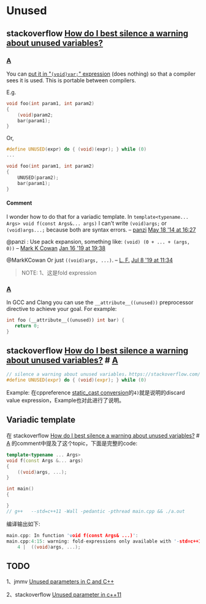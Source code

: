 # Unused 



## stackoverflow [How do I best silence a warning about unused variables?](https://stackoverflow.com/questions/1486904/how-do-i-best-silence-a-warning-about-unused-variables)



### [A](https://stackoverflow.com/a/1486931)

You can [put it in "`(void)var;`" expression](https://stackoverflow.com/questions/308277/what-is-the-consequences-of-ignoring-warning-unused-parameter/308286#308286) (does nothing) so that a compiler sees it is used. This is portable between compilers.

E.g.

```C++
void foo(int param1, int param2)
{
    (void)param2;
    bar(param1);
}
```

Or,

```C++
#define UNUSED(expr) do { (void)(expr); } while (0)
...

void foo(int param1, int param2)
{
    UNUSED(param2);
    bar(param1);
}
```

#### Comment

I wonder how to do that for a variadic template. In `template<typename... Args> void f(const Args&... args)` I can't write `(void)args;` or `(void)args...;` because both are syntax errors. – [panzi](https://stackoverflow.com/users/277767/panzi) [May 18 '14 at 16:27](https://stackoverflow.com/questions/1486904/how-do-i-best-silence-a-warning-about-unused-variables/1486931#comment36464667_1486931)


@panzi : Use pack expansion, something like: `(void) (0 + ... + (args, 0))` – [Mark K Cowan](https://stackoverflow.com/users/1156377/mark-k-cowan) [Jan 16 '19 at 19:38](https://stackoverflow.com/questions/1486904/how-do-i-best-silence-a-warning-about-unused-variables/1486931#comment95274180_1486931)

@MarkKCowan Or just `((void)args, ...)`. – [L. F.](https://stackoverflow.com/users/9716597/l-f) [Jul 8 '19 at 11:34](https://stackoverflow.com/questions/1486904/how-do-i-best-silence-a-warning-about-unused-variables/1486931#comment100408451_1486931)

> NOTE: 
> 1、这是fold expression

### [A](https://stackoverflow.com/a/1487128)

In GCC and Clang you can use the `__attribute__((unused))` preprocessor directive to achieve your goal.
For example:

```C++
int foo (__attribute__((unused)) int bar) {
   return 0;
}
```

## stackoverflow [How do I best silence a warning about unused variables?](https://stackoverflow.com/questions/1486904/how-do-i-best-silence-a-warning-about-unused-variables) # [A](https://stackoverflow.com/a/1486931)



```c
// silence a warning about unused variables，https://stackoverflow.com/a/1486931
#define UNUSED(expr) do { (void)(expr); } while (0)
```

Example: 在cppreference [static_cast conversion](https://en.cppreference.com/w/cpp/language/static_cast)的`4)`就是说明的discard value expression，Example也对此进行了说明。

## Variadic template

在 stackoverflow [How do I best silence a warning about unused variables?](https://stackoverflow.com/questions/1486904/how-do-i-best-silence-a-warning-about-unused-variables) # [A](https://stackoverflow.com/a/1486931) 的comment中提及了这个topic，下面是完整的code: 

```C++
template<typename ... Args>
void f(const Args &... args)
{
	((void)args, ...);
}

int main()
{

}
// g++   --std=c++11 -Wall -pedantic -pthread main.cpp && ./a.out

```

编译输出如下:

```C++
main.cpp: In function 'void f(const Args& ...)':
main.cpp:4:15: warning: fold-expressions only available with '-std=c++17' or '-std=gnu++17'
    4 |  ((void)args, ...);
```



## TODO

1、jmmv [Unused parameters in C and C++](https://jmmv.dev/2015/02/unused-parameters-in-c-and-c.html)

2、stackoverflow [Unused parameter in c++11](https://stackoverflow.com/questions/15763937/unused-parameter-in-c11)
